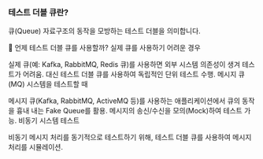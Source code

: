 ### 테스트 더블 큐란?

큐(Queue) 자료구조의 동작을 모방하는 테스트 더블을 의미합니다.  

📌 언제 테스트 더블 큐를 사용할까?
실제 큐를 사용하기 어려운 경우

실제 큐(예: Kafka, RabbitMQ, Redis 큐)를 사용하면 외부 시스템 의존성이 생겨 테스트가 어려움.
대신 테스트 더블 큐를 사용하여 독립적인 단위 테스트 수행.
메시지 큐(MQ) 시스템을 테스트할 때

메시지 큐(Kafka, RabbitMQ, ActiveMQ 등)를 사용하는 애플리케이션에서 큐의 동작을 흉내 내는 Fake Queue를 활용.
메시지의 송신/수신을 모의(Mock)하여 테스트 가능.
비동기 시스템 테스트

비동기 메시지 처리를 동기적으로 테스트하기 위해, 테스트 더블 큐를 사용하여 메시지 처리를 시뮬레이션.
